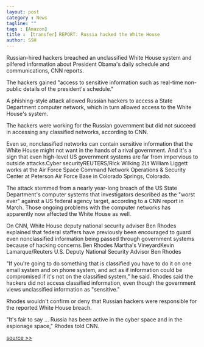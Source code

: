 ```yaml
---
layout: post
category : News
tagline: ""
tags : [Amazon]
title : 【transfer】REPORT: Russia hacked the White House
author: SSH
---
```


Russian-hired hackers breached an unclassified White House system and pilfered information about President Obama's daily schedule and communications, CNN reports.

The hackers gained "access to sensitive information such as real-time non-public details of the president's schedule."

A phishing-style attack allowed Russian hackers to access a State Department computer network, which in turn allowed access to the White House's system.

The hackers were working for the Russian government but did not succeed in accessing any classified networks, according to CNN.

Even so, nonclassified networks can contain sensitive information that the White House might not want in the hands of a rival government. And it's a sign that even high-level US government systems are far from impervious to outside attacks.Cyber securityREUTERS/Rick Wilking
2Lt William Liggett works at the Air Force Space Command Network Operations & Security Center at Peterson Air Force Base in Colorado Springs, Colorado.

The attack stemmed from a nearly year-long breach of the US State Department's computer systems that investigators described as the "worst ever" against a US federal agency target, according to a CNN report in March. Those ongoing problems with the computer networks has apparently now affected the White House as well.

On CNN, White House deputy national security adviser Ben Rhodes explained that federal staffers have previously been encouraged to guard even nonclassified information being passed through government systems because of hacking concerns.Ben Rhodes Martha's VineyardKevin Lamarque/Reuters
U.S. Deputy National Security Advisor Ben Rhodes

"If you're going to do something that is classified you have to do it on one email system and on phone system, and act as if information could be compromised if it's not on the classified system," he said. Rhodes said the hackers did not access classified information, even though the government views unclassified information as "sensitive."

Rhodes wouldn't confirm or deny that Russian hackers were responsible for the reported White House breach.

"It's fair to say ... Russia has been active in the cyber space and in the espionage space," Rhodes told CNN.

[source >>](http://www.businessinsider.com/report-russia-hacked-the-white-house-2015-4)